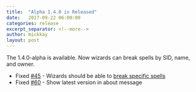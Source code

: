 ```yaml
---
title:  "Alpha 1.4.0 is Released"
date:   2017-09-22 06:00:00
categories: release
excerpt_separator: <!--more-->
author: mickkay
layout: post
---
```

The 1.4.0-alpha is available. Now wizards can break spells by SID, name, and owner.
<!--more-->

* Fixed [#45](https://github.com/wizards-of-lua/wizards-of-lua/issues/45) - Wizards should be able to [break specific spells](/wol-command)
* Fixed [#60](https://github.com/wizards-of-lua/wizards-of-lua/issues/60) - Show latest version in about message
